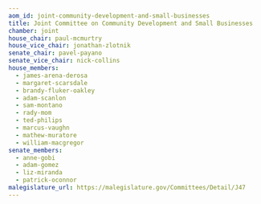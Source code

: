 ```yaml
---
aom_id: joint-community-development-and-small-businesses
title: Joint Committee on Community Development and Small Businesses
chamber: joint
house_chair: paul-mcmurtry
house_vice_chair: jonathan-zlotnik
senate_chair: pavel-payano
senate_vice_chair: nick-collins
house_members:
  - james-arena-derosa
  - margaret-scarsdale
  - brandy-fluker-oakley
  - adam-scanlon
  - sam-montano
  - rady-mom
  - ted-philips
  - marcus-vaughn
  - mathew-muratore
  - william-macgregor
senate_members:
  - anne-gobi
  - adam-gomez
  - liz-miranda
  - patrick-oconnor
malegislature_url: https://malegislature.gov/Committees/Detail/J47
---
```

